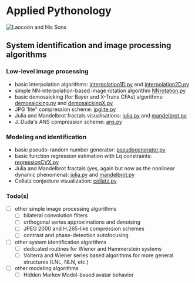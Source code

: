 # Applied Pythonology
![Laocoön and His Sons](https://upload.wikimedia.org/wikipedia/commons/thumb/1/17/Laocoon_Pio-Clementino_Inv1059-1064-1067.jpg/250px-Laocoon_Pio-Clementino_Inv1059-1064-1067.jpg)
## System identification and image processing algorithms
### Low-level image processing
- basic interpolation algorithms: [interpolation1D.py](./interpolation1D.py) and [interpolation2D.py](./interpolation2D.py)
- simple NN-interpolation-based image rotation algorithm [NNrotation.py](./NNrotation.py)
- basic demosaicking (for Bayer and X-Trans CFAs) algorithms: [demosaicking.py](./demosaicking.py) and [demosaickingX.py](./demosaickingX.py)
- JPG 'lite" compression scheme: [jpglite.py](./jpglite.py)
- Julia and Mandelbrot fractals visualisations: [julia.py](./julia.py) and [mandelbrot.py](./mandelbrot.py)
- J. Duda's ANS compression scheme: [ans.py](./ans.py)
### Modeling and identification
- basic pseudo-random number generator: [pseudogenerator.py](./pseudogenerator.py)
- basic function regression estimation with Lq constraints: [regressionCVX.py](./regressionCVX.py)
- Julia and Mandelbrot fractals (yes, again but now as the nonlinear dynamic phenomena): [julia.py](./julia.py) and [mandelbrot.py](./mandelbrot.py)
- Collatz conjecture visualization: [collatz.py](./collatz.py)
### Todo(s)
- [ ] other simple image processing algorithms 
	- [ ] bilateral convolution filters
	- [ ] orthogonal series approximations and denoising
	- [ ] JPEG 2000 and H.265-like compression schemes
	- [ ] contrast and phase-detection autofocusing
- [ ] other system identification algorithms
	- [ ] dedicated routines for Wiener and Hammerstein systems
	- [ ] Volterra and Wiener series based algorithms for more general structures (LNL, NLN, etc.)
- [ ] other modeling algorithms
	- [ ] Hidden Markov Model-based avatar behavior
